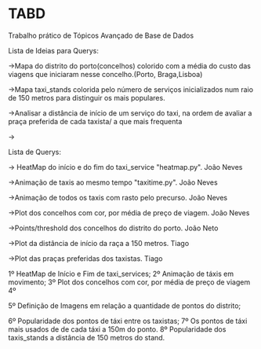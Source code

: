 # TABD
Trabalho prático de Tópicos Avançado de Base de Dados



Lista de Ideias para Querys:

->Mapa do distrito do porto(concelhos) colorido com a média do custo das viagens que iniciaram nesse concelho.(Porto, Braga,Lisboa)

->Mapa taxi_stands colorida pelo número de serviços inicializados num raio de 150 metros para distinguir os mais populares.

->Analisar a distância de início de um serviço do taxi, na ordem de avaliar a praça preferida de cada taxista/ a que mais frequenta

->



Lista de Querys:


-> HeatMap do início e do fim do taxi_service "heatmap.py". João Neves

->Animação de taxis ao mesmo tempo "taxitime.py". João Neves

->Animação de todos os taxis com rasto pelo precurso. João Neves

->Plot dos concelhos com cor, por média de preço de viagem. João Neves

->Points/threshold dos concelhos do distrito do porto. João Neto

->Plot da distância de início da raça a 150 metros. Tiago

->Plot das praças preferidas dos taxistas. Tiago

1º HeatMap de Início e Fim de taxi_services;
2º Animação de táxis em movimento;
3º Plot dos concelhos com cor, por média de preço de viagem
4º 

5º Definição de Imagens em relação a quantidade de pontos do distrito;

6º Popularidade dos pontos de táxi entre os taxistas;
7º Os pontos de táxi mais usados de de cada táxi a 150m do ponto.
8º Popularidade dos taxis_stands a distância de 150 metros do stand.